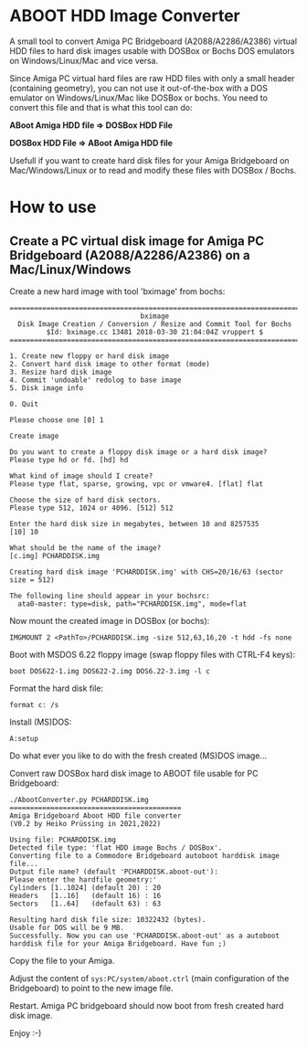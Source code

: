 # ABOOT HDD Image Converter
A small tool to convert Amiga PC Bridgeboard (A2088/A2286/A2386) virtual HDD files to hard disk images usable with DOSBox or Bochs DOS emulators on Windows/Linux/Mac and vice versa.

Since Amiga PC virtual hard files are raw HDD files with only a small header (containing geometry), you can not use it out-of-the-box with a DOS emulator on Windows/Linux/Mac like DOSBox or bochs. You need to convert this file and that is what this tool can do:

**ABoot Amiga HDD file => DOSBox HDD File**

**DOSBox HDD File => ABoot Amiga HDD file**

Usefull if you want to create hard disk files for your Amiga Bridgeboard on Mac/Windows/Linux or to read and modify these files with DOSBox / Bochs.

# How to use
## Create a PC virtual disk image for Amiga PC Bridgeboard (A2088/A2286/A2386) on a Mac/Linux/Windows

Create a new hard image with tool 'bximage' from bochs:

```
========================================================================
                                bximage
  Disk Image Creation / Conversion / Resize and Commit Tool for Bochs
         $Id: bximage.cc 13481 2018-03-30 21:04:04Z vruppert $
========================================================================

1. Create new floppy or hard disk image
2. Convert hard disk image to other format (mode)
3. Resize hard disk image
4. Commit 'undoable' redolog to base image
5. Disk image info

0. Quit

Please choose one [0] 1

Create image

Do you want to create a floppy disk image or a hard disk image?
Please type hd or fd. [hd] hd

What kind of image should I create?
Please type flat, sparse, growing, vpc or vmware4. [flat] flat

Choose the size of hard disk sectors.
Please type 512, 1024 or 4096. [512] 512

Enter the hard disk size in megabytes, between 10 and 8257535
[10] 10

What should be the name of the image?
[c.img] PCHARDDISK.img

Creating hard disk image 'PCHARDDISK.img' with CHS=20/16/63 (sector size = 512)

The following line should appear in your bochsrc:
  ata0-master: type=disk, path="PCHARDDISK.img", mode=flat
```

Now mount the created image in DOSBox (or bochs):

```
IMGMOUNT 2 <PathTo>/PCHARDDISK.img -size 512,63,16,20 -t hdd -fs none
```

Boot with MSDOS 6.22 floppy image (swap floppy files with CTRL-F4 keys):

```
boot DOS622-1.img DOS622-2.img DOS6.22-3.img -l c
```

Format the hard disk file:

```
format c: /s
```

Install (MS)DOS:

```
A:setup
```

Do what ever you like to do with the fresh created (MS)DOS image...

Convert raw DOSBox hard disk image to ABOOT file usable for PC Bridgeboard:


```
./AbootConverter.py PCHARDDISK.img 
==========================================
Amiga Bridgeboard Aboot HDD file converter
(V0.2 by Heiko Prüssing in 2021,2022)

Using file: PCHARDDISK.img
Detected file type: 'flat HDD image Bochs / DOSBox'.
Converting file to a Commodore Bridgeboard autoboot harddisk image file...
Output file name? (default 'PCHARDDISK.aboot-out'): 
Please enter the hardfile geometry:'
Cylinders [1..1024] (default 20) : 20
Headers   [1..16]   (default 16) : 16
Sectors   [1..64]   (default 63) : 63

Resulting hard disk file size: 10322432 (bytes).
Usable for DOS will be 9 MB.
Successfully. Now you can use 'PCHARDDISK.aboot-out' as a autoboot harddisk file for your Amiga Bridgeboard. Have fun ;)
```

Copy the file to your Amiga.

Adjust the content of ```sys:PC/system/aboot.ctrl``` (main configuration of the Bridgeboard) to point to the new image file.

Restart. Amiga PC bridgeboard should now boot from fresh created hard disk image.

Enjoy :-) 
